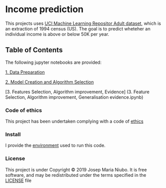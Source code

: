 # Income prediction

This projects uses [UCI Machine Learning Repositor Adult dataset](https://archive.ics.uci.edu/ml/datasets/adult), which is an extraction of 1994 census (US). The goal is to predict wheteher an individual income is above or below 50K per year. 

## Table of Contents 
The following jupyter notebooks are provided:

[1. Data Preparation](https://github.com/titoniubo/income_prediction/blob/master/1.Data%20Preparation.ipynb)

[2. Model Creation and Algorithm Selection](https://github.com/titoniubo/income_prediction/blob/master/2.Model%20Creation%20and%20Algorithm%20Selection.ipynb)

[3. Features Selection, Algorithm improvement, Evidence] 
(3. Feature Selection, Algorithm improvement, Generalisation evidence.ipynb)


### Code of ethics

This project has been undertaken complying with a code of [ethics](https://github.com/titoniubo/income_prediction/blob/master/Code%20of%20ethics.txt) 

### Install
I provide the [environment](https://github.com/titoniubo/income_prediction/blob/master/machine-learning.yml) used to run this code.

### License
This project is under Copyright © 2019 Josep Maria Niubo. It is free software, and may be redistributed under the terms specified in the [LICENSE](https://github.com/titoniubo/income_prediction/blob/master/License.txt) file
 
